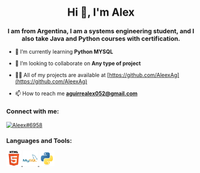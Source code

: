 <h1 align="center">Hi 👋, I'm Alex</h1>
<h3 align="center">I am from Argentina, I am a systems engineering student, and I also take Java and Python courses with certification.</h3>

- 🌱 I’m currently learning **Python MYSQL**

- 👯 I’m looking to collaborate on **Any type of project**

- 👨‍💻 All of my projects are available at [https://github.com/AleexAg](https://github.com/AleexAg)

- 📫 How to reach me **aguirrealex052@gmail.com**

<h3 align="left">Connect with me:</h3>
<p align="left">
<a href="https://discord.gg/Aleex#6958" target="blank"><img align="center" src="https://raw.githubusercontent.com/rahuldkjain/github-profile-readme-generator/master/src/images/icons/Social/discord.svg" alt="Aleex#6958" height="30" width="40" /></a>
</p>

<h3 align="left">Languages and Tools:</h3>
<p align="left"> <a href="https://www.w3.org/html/" target="_blank" rel="noreferrer"> <img src="https://raw.githubusercontent.com/devicons/devicon/master/icons/html5/html5-original-wordmark.svg" alt="html5" width="40" height="40"/> </a> <a href="https://www.mysql.com/" target="_blank" rel="noreferrer"> <img src="https://raw.githubusercontent.com/devicons/devicon/master/icons/mysql/mysql-original-wordmark.svg" alt="mysql" width="40" height="40"/> </a> <a href="https://www.python.org" target="_blank" rel="noreferrer"> <img src="https://raw.githubusercontent.com/devicons/devicon/master/icons/python/python-original.svg" alt="python" width="40" height="40"/> </a> </p>
